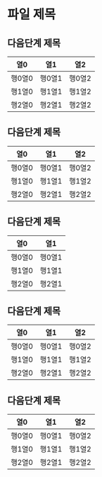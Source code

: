 # 파일 제목

## 다음단계 제목

| 열0 | 열1 | 열2 |
|:-----:|:-----:|:-----:|
| 행0열0 | 행0열1 | 행0열2 |
| 행1열0 | 행1열1 | 행1열2 |
| 행2열0 | 행2열1 | 행2열2 |


## 다음단계 제목

| 열0 | 열1 | 열2 |
|:-----:|:-----:|:-----:|
| 행0열0 | 행0열1 | 행0열2 |
| 행1열0 | 행1열1 | 행1열2 |
| 행2열0 | 행2열1 | 행2열2 |


## 다음단계 제목

| 열0 | 열1 |
|:-----:|:-----:|
| 행0열0 | 행0열1 |
| 행1열0 | 행1열1 |
| 행2열0 | 행2열1 |

## 다음단계 제목

| 열0 | 열1 | 열2 |
|:-----:|:-----:|:-----:|
| 행0열0 | 행0열1 | 행0열2 |
| 행1열0 | 행1열1 | 행1열2 |
| 행2열0 | 행2열1 | 행2열2 |


## 다음단계 제목

| 열0 | 열1 | 열2 |
|:-----:|:-----:|:-----:|
| 행0열0 | 행0열1 | 행0열2 |
| 행1열0 | 행1열1 | 행1열2 |
| 행2열0 | 행2열1 | 행2열2 |
